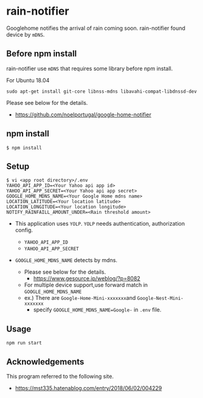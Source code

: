 # rain-notifier

Googlehome notifies  the arrival of rain coming soon.
rain-notifier found device by `mDNS`.

## Before npm install

rain-notifier use `mDNS` that requires some library before npm install.

For Ubuntu 18.04

`sudo apt-get install git-core libnss-mdns libavahi-compat-libdnssd-dev`

Please see below for the details.
- https://github.com/noelportugal/google-home-notifier

## npm install

`$ npm install`

## Setup

```
$ vi <app root directory>/.env
YAHOO_API_APP_ID=<Your Yahoo api app id>
YAHOO_API_APP_SECRET=<Your Yahoo api app secret>
GOOGLE_HOME_MDNS_NAME=<Your Google Home mdns name>
LOCATION_LATITUDE=<Your location latitude>
LOCATION_LONGITUDE=<Your location longitude>
NOTIFY_RAINFAILL_AMOUNT_UNDER=<Rain threshold amount>
```

- This application uses `YOLP`.
`YOLP` needs authentication, authorization config.
    - `YAHOO_API_APP_ID`
    - `YAHOO_API_APP_SECRET`

- `GOOGLE_HOME_MDNS_NAME` detects by mdns.
    - Please see below for the details.
        - https://www.gesource.jp/weblog/?p=8082
    - For multiple device support,use forward match in `GOOGLE_HOME_MDNS_NAME`
    - ex.) There are `Google-Home-Mini-xxxxxxx`and `Google-Nest-Mini-xxxxxxx`
        - specify `GOOGLE_HOME_MDNS_NAME=Google-` in `.env` file.

## Usage

`npm run start`

## Acknowledgements

This program referred to the following site.
- https://mst335.hatenablog.com/entry/2018/06/02/004229